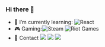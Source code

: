 ### Hi there 👋
- 🌱 I’m currently learning:  ![React](https://img.shields.io/badge/react-%2320232a.svg?style=for-the-badge&logo=react&logoColor=%2361DAFB)
- 🎮 Gaming:![Steam](https://img.shields.io/badge/steam-%23000000.svg?style=for-the-badge&logo=steam&logoColor=white) ![Riot Games](https://img.shields.io/badge/riotgames-D32936.svg?style=for-the-badge&logo=riotgames&logoColor=white)
- 📱 Contact 	 <img src="https://img.shields.io/badge/Facebook-1877F2?style=for-the-badge&logo=facebook&logoColor=white" /> <img src="https://img.shields.io/badge/Gmail-D14836?style=for-the-badge&logo=gmail&logoColor=white" /> <img src="https://img.shields.io/badge/Messenger-00B2FF?style=for-the-badge&logo=messenger&logoColor=white" />


